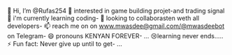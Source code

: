 👋 Hi, I’m @Rufas254
👀 interested in game building projet-and trading signal  
🌱 i'm currently learning coding- 
💞️ looking to collaborasten weth all developers- 
📫 reach me on on www.mwasdee@gmail.com/@mwasdeebot on Telegram- 
😄 pronouns KENYAN FOREVER-  ...
😢learning never ends.....
⚡ Fun fact: Never give up until to get-  ...

<!---
Rufas254/Rufas254 is a ✨ special ✨ repository because its `README.md` (this file) appears on your GitHub profile.
You can click the Preview link to take a look at your changes.
--->
